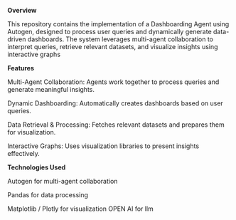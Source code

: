 **Overview**

This repository contains the implementation of a Dashboarding Agent using Autogen, designed to process user queries and dynamically generate data-driven dashboards. The system leverages multi-agent collaboration to interpret queries, retrieve relevant datasets, and visualize insights using interactive graphs

**Features**

Multi-Agent Collaboration: Agents work together to process queries and generate meaningful insights.

Dynamic Dashboarding: Automatically creates dashboards based on user queries.

Data Retrieval & Processing: Fetches relevant datasets and prepares them for visualization.

Interactive Graphs: Uses visualization libraries to present insights effectively.

**Technologies Used**

Autogen for multi-agent collaboration

Pandas for data processing

Matplotlib / Plotly for visualization
OPEN AI for llm
